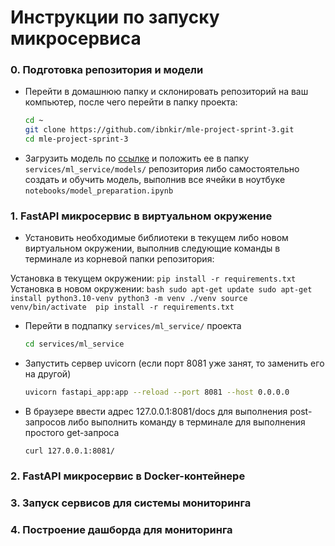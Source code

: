 # Инструкции по запуску микросервиса

### 0. Подготовка репозитория и модели
- Перейти в домашнюю папку и склонировать репозиторий на ваш компьютер, после чего перейти в папку проекта:
    ```bash
    cd ~
    git clone https://github.com/ibnkir/mle-project-sprint-3.git
    cd mle-project-sprint-3
    ```
- Загрузить модель по [ссылке](https://disk.yandex.ru/d/H57r_PT4oExSOA) и положить ее в папку 
`services/ml_service/models/` репозитория либо самостоятельно создать и обучить модель, выполнив все ячейки в ноутбуке `notebooks/model_preparation.ipynb`

### 1. FastAPI микросервис в виртуальном окружение
- Установить необходимые библиотеки в текущем либо новом виртуальном окружении, 
выполнив следующие команды в терминале из корневой папки репозитория:

Установка в текущем окружении:
    ```
    pip install -r requirements.txt
    ```
Установка в новом окружении:
    ```bash
    sudo apt-get update
    sudo apt-get install python3.10-venv
    python3 -m venv ./venv
    source venv/bin/activate 
    pip install -r requirements.txt
    ```
- Перейти в подпапку `services/ml_service/` проекта
   ```bash
   cd services/ml_service
   ```
- Запустить сервер uvicorn (если порт 8081 уже занят, то заменить его на другой)
   ```bash
   uvicorn fastapi_app:app --reload --port 8081 --host 0.0.0.0
   ```
- В браузере ввести адрес 127.0.0.1:8081/docs для выполнения post-запросов
либо выполнить команду в терминале для выполнения простого get-запроса
    ```
    curl 127.0.0.1:8081/
    ```

### 2. FastAPI микросервис в Docker-контейнере


### 3. Запуск сервисов для системы мониторинга

### 4. Построение дашборда для мониторинга